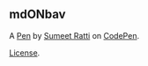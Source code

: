 mdONbav
-------


A [Pen](https://codepen.io/Ssratti/pen/mdONbav) by [Sumeet Ratti](https://codepen.io/Ssratti) on [CodePen](https://codepen.io).

[License](https://codepen.io/Ssratti/pen/mdONbav/license).